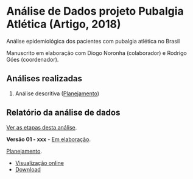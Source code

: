 # Análise de Dados projeto Pubalgia Atlética (Artigo, 2018)

Análise epidemiológica dos pacientes com pubalgia atlética no Brasil

Manuscrito em elaboração com Diogo Noronha (colaborador) e Rodrigo Góes (coordenador).

## Análises realizadas

1. Análise descritiva ([Planejamento][proj-xxx])
<!-- 2. yyy ([Planejamento][proj-yyy]) -->
<!-- 3. zzz ([Planejamento][proj-zzz]) -->

[proj-xxx]: https://github.com/philsf-biostat/analise_dados_RG_2018/projects/1
[proj-yyy]: https://github.com/philsf-biostat/analise_dados_RG_2018/projects/yyy
[proj-zzz]: https://github.com/philsf-biostat/analise_dados_RG_2018/projects/zzz

## Relatório da análise de dados

[Ver as etapas desta análise][releases].

**Versão 01 - xxx** - [Em elaboração][milestone-prequal].

[Planejamento][v01-project].

- [Visualização online][reportviz-v01]
- [Download][docx-v01]

<!-- **Versão 02 - Defesa** - [Em elaboração][milestone-posqual]. -->

<!-- [Planejamento][v02-project]. -->

<!-- - [Visualização online][reportviz-v02] -->
<!-- - Download -->

[releases]: https://github.com/philsf-biostat/xxx/releases/
[milestone-prequal]: https://github.com/philsf-biostat/analise_dados_RG_2018/milestone/2
[reportviz-v01]: report/analise_dados_RG_2018-v01-v01.md
[docx-v01]: report/analise_dados_RG_2018-v01-v01.docx?raw=true
[v01-project]: https://github.com/philsf-biostat/analise_dados_RG_2018/projects/3

<!-- [milestone-posqual]: https://github.com/philsf-biostat/xxx/milestone/xxx -->
<!-- [reportviz-v02]: report/xxx-v02.md -->
<!-- [docx-v02]: report/xxx-v02.docx?raw=true -->
<!-- [v02-project]: https://github.com/philsf-biostat/xxx/projects/xxx -->
